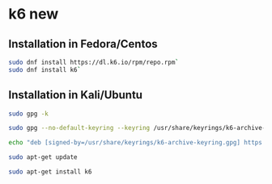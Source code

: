 # k6 new

## Installation in Fedora/Centos

```bash
sudo dnf install https://dl.k6.io/rpm/repo.rpm`
sudo dnf install k6`
```

## Installation in Kali/Ubuntu

```bash
sudo gpg -k

sudo gpg --no-default-keyring --keyring /usr/share/keyrings/k6-archive-keyring.gpg --keyserver hkp://keyserver.ubuntu.com:80 --recv-keys C5AD17C747E3415A3642D57D77C6C491D6AC1D69

echo "deb [signed-by=/usr/share/keyrings/k6-archive-keyring.gpg] https://dl.k6.io/deb stable main" | sudo tee /etc/apt/sources.list.d/k6.list

sudo apt-get update

sudo apt-get install k6

```
